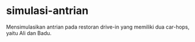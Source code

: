 # simulasi-antrian
Mensimulasikan antrian pada restoran drive-in yang memiliki dua car-hops, yaitu Ali dan Badu.
